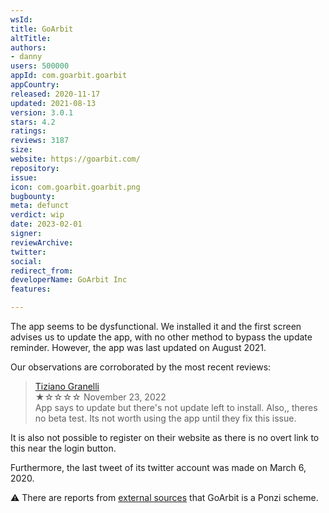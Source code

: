 ```yaml
---
wsId: 
title: GoArbit
altTitle: 
authors:
- danny
users: 500000
appId: com.goarbit.goarbit
appCountry: 
released: 2020-11-17
updated: 2021-08-13
version: 3.0.1
stars: 4.2
ratings: 
reviews: 3187
size: 
website: https://goarbit.com/
repository: 
issue: 
icon: com.goarbit.goarbit.png
bugbounty: 
meta: defunct
verdict: wip
date: 2023-02-01
signer: 
reviewArchive: 
twitter: 
social: 
redirect_from: 
developerName: GoArbit Inc
features: 

---
```


The app seems to be dysfunctional. We installed it and the first screen advises us to update the app, with no other method to bypass the update reminder. However, the app was last updated on August 2021. 

Our observations are corroborated by the most recent reviews:

> [Tiziano Granelli](https://play.google.com/store/apps/details?id=com.goarbit.goarbit)<br>
  ★☆☆☆☆ November 23, 2022 <br>
       App says to update but there's not update left to install. Also,, theres no beta test. Its not worth using the app until they fix this issue.
 
 It is also not possible to register on their website as there is no overt link to this near the login button.
 
 Furthermore, the last tweet of its twitter account was made on March 6, 2020.
 
 ⚠️ There are reports from [external sources](https://behindmlm.com/mlm-reviews/goarbit-execs-flee-to-dubai-gofintech-group-reboot/) that GoArbit is a Ponzi scheme. 
 
